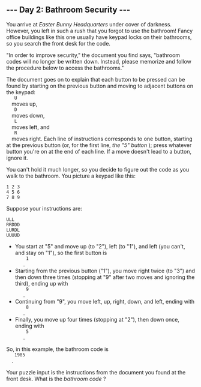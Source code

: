 <article class="day-desc">
 <h2>
  --- Day 2: Bathroom Security ---
 </h2>
 <p>
  You arrive at
  <em>
   Easter Bunny Headquarters
  </em>
  under cover of darkness. However, you left in such a rush that you forgot to use the bathroom! Fancy office buildings like this one usually have keypad locks on their bathrooms, so you search the front desk for the code.
 </p>
 <p>
  "In order to improve security," the document you find says, "bathroom codes will no longer be written down.  Instead, please memorize and follow the procedure below to access the bathrooms."
 </p>
 <p>
  The document goes on to explain that each button to be pressed can be found by starting on the previous button and moving to adjacent buttons on the keypad:
  <code>
   U
  </code>
  moves up,
  <code>
   D
  </code>
  moves down,
  <code>
   L
  </code>
  moves left, and
  <code>
   R
  </code>
  moves right. Each line of instructions corresponds to one button, starting at the previous button (or, for the first line,
  <em>
   the "5" button
  </em>
  ); press whatever button you're on at the end of each line. If a move doesn't lead to a button, ignore it.
 </p>
 <p>
  You can't hold it much longer, so you decide to figure out the code as you walk to the bathroom. You picture a keypad like this:
 </p>
 <pre><code>1 2 3
4 5 6
7 8 9
</code></pre>
 <p>
  Suppose your instructions are:
 </p>
 <pre><code>ULL
RRDDD
LURDL
UUUUD
</code></pre>
 <ul>
  <li>
   You start at "5" and move up (to "2"), left (to "1"), and left (you can't, and stay on "1"), so the first button is
   <code>
    1
   </code>
   .
  </li>
  <li>
   Starting from the previous button ("1"), you move right twice (to "3") and then down three times (stopping at "9" after two moves and ignoring the third), ending up with
   <code>
    9
   </code>
   .
  </li>
  <li>
   Continuing from "9", you move left, up, right, down, and left, ending with
   <code>
    8
   </code>
   .
  </li>
  <li>
   Finally, you move up four times (stopping at "2"), then down once, ending with
   <code>
    5
   </code>
   .
  </li>
 </ul>
 <p>
  So, in this example, the bathroom code is
  <code>
   1985
  </code>
  .
 </p>
 <p>
  Your puzzle input is the instructions from the document you found at the front desk. What is the
  <em>
   bathroom code
  </em>
  ?
 </p>
</article>
